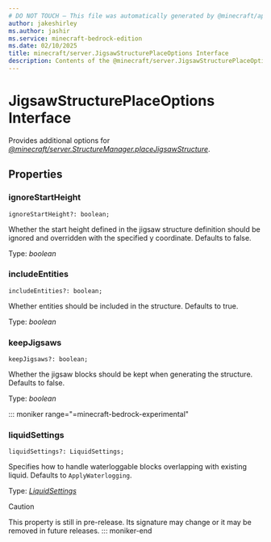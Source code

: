 ```yaml
---
# DO NOT TOUCH — This file was automatically generated by @minecraft/api-docs-generator, to report problems file an issue at https://github.com/Mojang/minecraft-scripting-libraries
author: jakeshirley
ms.author: jashir
ms.service: minecraft-bedrock-edition
ms.date: 02/10/2025
title: minecraft/server.JigsawStructurePlaceOptions Interface
description: Contents of the @minecraft/server.JigsawStructurePlaceOptions class.
---
```

# JigsawStructurePlaceOptions Interface

Provides additional options for [*@minecraft/server.StructureManager.placeJigsawStructure*](../../../scriptapi/minecraft/server/StructureManager.md#placejigsawstructure).

## Properties

### **ignoreStartHeight**
`ignoreStartHeight?: boolean;`

Whether the start height defined in the jigsaw structure definition should be ignored and overridden with the specified y coordinate. Defaults to false.

Type: *boolean*

### **includeEntities**
`includeEntities?: boolean;`

Whether entities should be included in the structure. Defaults to true.

Type: *boolean*

### **keepJigsaws**
`keepJigsaws?: boolean;`

Whether the jigsaw blocks should be kept when generating the structure. Defaults to false.

Type: *boolean*

::: moniker range="=minecraft-bedrock-experimental"
### **liquidSettings**
`liquidSettings?: LiquidSettings;`

Specifies how to handle waterloggable blocks overlapping with existing liquid. Defaults to `ApplyWaterlogging`.

Type: [*LiquidSettings*](LiquidSettings.md)

> [!CAUTION]
> This property is still in pre-release.  Its signature may change or it may be removed in future releases.
::: moniker-end
